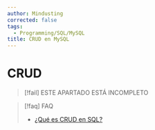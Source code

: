 ```yaml
---
author: Mindusting
corrected: false
tags:
  - Programming/SQL/MySQL
title: CRUD en MySQL
---
```


# CRUD

> [!fail] ESTE APARTADO ESTÁ INCOMPLETO

> [!faq] FAQ
> - [¿Qué es CRUD en SQL?](../sql_crud.md)
